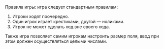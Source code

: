 Правила игры: игра следует стандартным правилам:
1. Игроки ходят поочередно.
2. Один игрок играет крестиками, другой — ноликами.
3. Игрок не может сделать ход вне своего хода.

Также игра позволяет самим игрокам настроить размер поля, ввод при этом должен осуществляться целыми числами.
